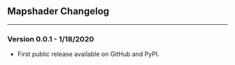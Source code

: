 ## Mapshader Changelog
-----------

### Version 0.0.1 - 1/18/2020
- First public release available on GitHub and PyPI.
